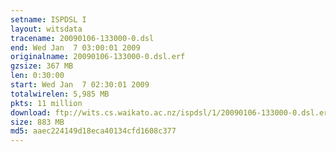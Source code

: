 ```yaml
---
setname: ISPDSL I
layout: witsdata
tracename: 20090106-133000-0.dsl
end: Wed Jan  7 03:00:01 2009
originalname: 20090106-133000-0.dsl.erf
gzsize: 367 MB
len: 0:30:00
start: Wed Jan  7 02:30:01 2009
totalwirelen: 5,985 MB
pkts: 11 million
download: ftp://wits.cs.waikato.ac.nz/ispdsl/1/20090106-133000-0.dsl.erf.gz
size: 883 MB
md5: aaec224149d18eca40134cfd1608c377
---
```

